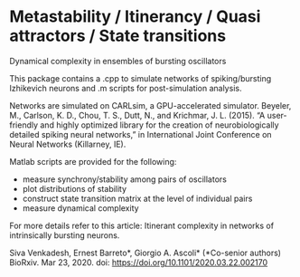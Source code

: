 # Metastability / Itinerancy / Quasi attractors / State transitions
 Dynamical complexity in ensembles of bursting oscillators
 
 This package contains a .cpp to simulate networks of spiking/bursting Izhikevich neurons and .m scripts for post-simulation analysis.
 
 Networks are simulated on CARLsim, a GPU-accelerated simulator. 
 Beyeler, M., Carlson, K. D., Chou, T. S., Dutt, N., and Krichmar, J. L. (2015). 
 “A user-friendly and highly optimized library for the creation of neurobiologically detailed spiking neural networks,” in International Joint Conference on Neural Networks (Killarney, IE).
 
 Matlab scripts are provided for the following:
  - measure synchrony/stability among pairs of oscillators
  - plot distributions of stability 
  - construct state transition matrix at the level of individual pairs
  - measure dynamical complexity
  
 For more details refer to this article:
 Itinerant complexity in networks of intrinsically bursting neurons.
 
 Siva Venkadesh, Ernest Barreto*, Giorgio A. Ascoli* 
 (*Co-senior authors)
 BioRxiv. Mar 23, 2020. doi: https://doi.org/10.1101/2020.03.22.002170
